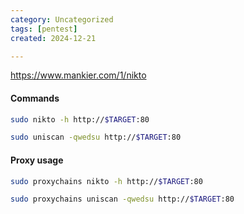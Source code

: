 ```yaml
---
category: Uncategorized
tags: [pentest]
created: 2024-12-21

---
```

https://www.mankier.com/1/nikto

#### Commands

```bash - kali
sudo nikto -h http://$TARGET:80
```

```bash - kali
sudo uniscan -qwedsu http://$TARGET:80
```

#### Proxy usage
```bash - kali
sudo proxychains nikto -h http://$TARGET:80
```

```bash - kali
sudo proxychains uniscan -qwedsu http://$TARGET:80
```




